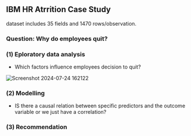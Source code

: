 ## IBM HR Atrrition Case Study
dataset includes 35 fields and 1470 rows/observation.
### Question: Why do employees quit?
### (1) Eploratory data analysis 
- Which factors influence employees decision to quit?

![Screenshot 2024-07-24 162122](https://github.com/user-attachments/assets/891ba10f-35ef-41ff-b685-f6275d2144ec)

### (2) Modelling
- IS there a causal relation between specific predictors and the outcome variable or we just have a correlation?
### (3) Recommendation

